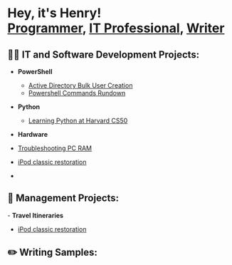 <h1>Hey, it's Henry! <br/><a href="https://github.com/thethirdbirthday">Programmer</a>, <a href=>IT Professional</a>, <a href=>Writer</a>

<h2>👨‍💻 IT and Software Development Projects:</h2>


- <b>PowerShell</b>

  - [Active Directory Bulk User Creation]()
  - [Powershell Commands Rundown](https://github.com/thethirdbirthday/powershell-commands-practice)

- <b>Python </b>
  - [Learning Python at Harvard CS50](https://github.com/thethirdbirthday/harvard_python)

- <b> Hardware </b>
- [Troubleshooting PC RAM]()
- [iPod classic restoration]()
- 
 <h2> 📆 Management Projects:</h2>
- <b> Travel Itineraries </b>

- [iPod classic restoration]()


<h2> ✏️ Writing Samples:</h2>
